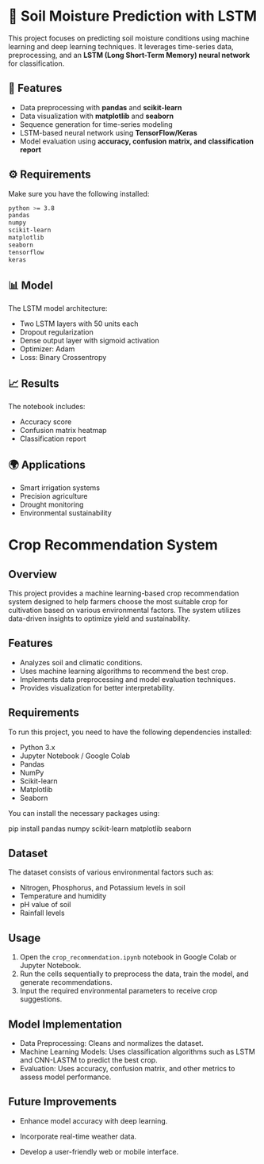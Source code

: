 # 🌱 Soil Moisture Prediction with LSTM

This project focuses on predicting soil moisture conditions using machine learning and deep learning techniques. It leverages time-series data, preprocessing, and an **LSTM (Long Short-Term Memory) neural network** for classification.

## 📌 Features
- Data preprocessing with **pandas** and **scikit-learn**  
- Data visualization with **matplotlib** and **seaborn**  
- Sequence generation for time-series modeling  
- LSTM-based neural network using **TensorFlow/Keras**  
- Model evaluation using **accuracy, confusion matrix, and classification report**

## ⚙️ Requirements
Make sure you have the following installed:

```bash
python >= 3.8
pandas
numpy
scikit-learn
matplotlib
seaborn
tensorflow
keras
```
## 📊 Model

The LSTM model architecture:
- Two LSTM layers with 50 units each
- Dropout regularization
- Dense output layer with sigmoid activation
- Optimizer: Adam
- Loss: Binary Crossentropy

## 📈 Results

The notebook includes:
- Accuracy score
- Confusion matrix heatmap
- Classification report

## 🌍 Applications
- Smart irrigation systems
- Precision agriculture
- Drought monitoring
- Environmental sustainability

# Crop Recommendation System

## Overview
This project provides a machine learning-based crop recommendation system designed to help farmers choose the most suitable crop for cultivation based on various environmental factors. The system utilizes data-driven insights to optimize yield and sustainability.

## Features
- Analyzes soil and climatic conditions.
- Uses machine learning algorithms to recommend the best crop.
- Implements data preprocessing and model evaluation techniques.
- Provides visualization for better interpretability.

## Requirements
To run this project, you need to have the following dependencies installed:

- Python 3.x
- Jupyter Notebook / Google Colab
- Pandas
- NumPy
- Scikit-learn
- Matplotlib
- Seaborn

You can install the necessary packages using:

pip install pandas numpy scikit-learn matplotlib seaborn

## Dataset
The dataset consists of various environmental factors such as:

- Nitrogen, Phosphorus, and Potassium levels in soil
- Temperature and humidity
- pH value of soil
- Rainfall levels

## Usage
1. Open the `crop_recommendation.ipynb` notebook in Google Colab or Jupyter Notebook.
2. Run the cells sequentially to preprocess the data, train the model, and generate recommendations.
3. Input the required environmental parameters to receive crop suggestions.


## Model Implementation

- Data Preprocessing: Cleans and normalizes the dataset.
- Machine Learning Models: Uses classification algorithms such as LSTM and CNN-LASTM to predict the best crop.
- Evaluation: Uses accuracy, confusion matrix, and other metrics to assess model performance.


## Future Improvements

- Enhance model accuracy with deep learning.

- Incorporate real-time weather data.

- Develop a user-friendly web or mobile interface.
